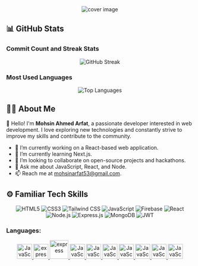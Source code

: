 <div align="center">
  <img src="https://i.ibb.co/717jk8x/Mohsin-Ahmed-Arfat-Junior-MERN-Stack-Developer-Linkedin-banner.png" alt="cover image">
</div>

## 📊 GitHub Stats

### Commit Count and Streak Stats

<div align="center">
  <img src="https://github-readme-streak-stats.herokuapp.com/?user=mohsinahmedarfat&theme=dark&hide_border=true" alt="GitHub Streak">
</div>

### Most Used Languages

<div align="center">
  <img src="https://github-readme-stats.vercel.app/api/top-langs/?username=mohsinahmedarfat&layout=compact&theme=dark&hide_border=true" alt="Top Languages">
</div>

## 🤵🏻 About Me

👋 Hello! I'm **Mohsin Ahmed Arfat**, a passionate developer interested in web development. I love exploring new technologies and constantly strive to improve my skills and contribute to the community.

- 🔭 I’m currently working on a React-based web application.
- 🌱 I’m currently learning Next.js.
- 👯 I’m looking to collaborate on open-source projects and hackathons.
- 💬 Ask me about JavaScript, React, and Node.
- 📫 Reach me at [mohsinarfat53@gmail.com](mohsinarfat53@gmail.com).

## ⚙️ Familiar Tech Skills

<p align="center">
  <img src="https://img.shields.io/badge/HTML5-E34F26?style=for-the-badge&logo=html5&logoColor=white" alt="HTML5">
  <img src="https://img.shields.io/badge/CSS3-1572B6?style=for-the-badge&logo=css3&logoColor=white" alt="CSS3">
  <img src="https://img.shields.io/badge/Tailwind_CSS-38B2AC?style=for-the-badge&logo=tailwind-css&logoColor=white" alt="Tailwind CSS">
  <img src="https://img.shields.io/badge/JavaScript-F7DF1E?style=for-the-badge&logo=javascript&logoColor=black" alt="JavaScript">
  <img src="https://img.shields.io/badge/Firebase-FFCA28?style=for-the-badge&logo=firebase&logoColor=black" alt="Firebase">
  <img src="https://img.shields.io/badge/React-61DAFB?style=for-the-badge&logo=react&logoColor=black" alt="React">
  <img src="https://img.shields.io/badge/Node.js-339933?style=for-the-badge&logo=node.js&logoColor=white" alt="Node.js">
  <img src="https://img.shields.io/badge/Express.js-000000?style=for-the-badge&logo=express&logoColor=white" alt="Express.js">
  <img src="https://img.shields.io/badge/MongoDB-47A248?style=for-the-badge&logo=mongodb&logoColor=white" alt="MongoDB">
<img src="https://img.shields.io/badge/JWT-000000?style=for-the-badge&logo=JSON%20web%20tokens&logoColor=white" alt="JWT">
</p>

<h3 align="left">Languages:</h3>
<p align="center">
  
  <a href="https://www.javascript.com" target="_blank" rel="noreferrer"> 
    <img src="https://upload.wikimedia.org/wikipedia/commons/6/61/HTML5_logo_and_wordmark.svg" alt="JavaScript" width="40" height="40"/> 
  </a> 
  
  <a href="https://devdocs.io/c/" target="_blank" rel="noreferrer"> 
    <img src="https://upload.wikimedia.org/wikipedia/commons/d/d5/CSS3_logo_and_wordmark.svg" alt="express" width="40" height="40"/> 
  </a> 

  <a href="https://devdocs.io/c/" target="_blank" rel="noreferrer"> 
    <img src="https://www.vectorlogo.zone/logos/tailwindcss/tailwindcss-icon.svg" alt="express" width="50" height="50"/> 
  </a> 

  <a href="https://www.javascript.com" target="_blank" rel="noreferrer"> 
    <img src="https://upload.wikimedia.org/wikipedia/commons/thumb/9/99/Unofficial_JavaScript_logo_2.svg/2048px-Unofficial_JavaScript_logo_2.svg.png" alt="JavaScript" width="40" height="40"/> 
  </a> 

  <a href="https://www.javascript.com" target="_blank" rel="noreferrer"> 
    <img src="https://www.vectorlogo.zone/logos/firebase/firebase-icon.svg" alt="JavaScript" width="40" height="40"/> 
  </a> 

  <a href="https://www.javascript.com" target="_blank" rel="noreferrer"> 
    <img src="https://upload.wikimedia.org/wikipedia/commons/thumb/a/a7/React-icon.svg/2300px-React-icon.svg.png" alt="JavaScript" width="40" height="40"/> 
  </a>

  <a href="https://www.javascript.com" target="_blank" rel="noreferrer"> 
    <img src="https://seeklogo.com/images/N/nodejs-logo-FBE122E377-seeklogo.com.png" alt="JavaScript" width="40" height="40"/> 
  </a>

  <a href="https://www.javascript.com" target="_blank" rel="noreferrer"> 
    <img src="https://wsofter.ru/wp-content/uploads/2017/12/node-express.png" alt="JavaScript" width="40" height="40"/> 
  </a>

  <a href="https://www.javascript.com" target="_blank" rel="noreferrer"> 
    <img src="https://www.tutorialsteacher.com/Content/images/home/mongodb.svg" alt="JavaScript" width="40" height="40"/> 
  </a>

  <a href="https://www.javascript.com" target="_blank" rel="noreferrer"> 
    <img src="https://wsofter.ru/wp-content/uploads/2017/12/node-express.png" alt="JavaScript" width="40" height="40"/> 
  </a>
</p>
